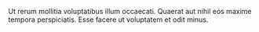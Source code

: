 Ut rerum mollitia voluptatibus illum occaecati. Quaerat aut nihil eos maxime tempora perspiciatis. Esse facere ut voluptatem et odit minus.